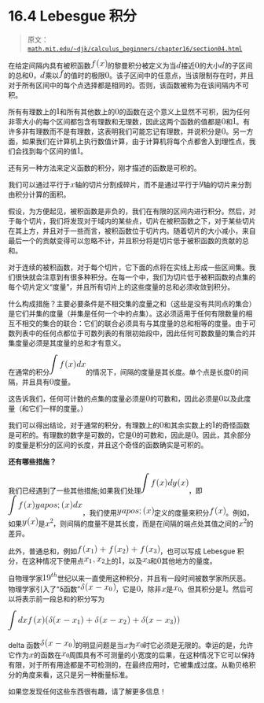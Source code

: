 # 16.4 Lebesgue 积分

> 原文： [`math.mit.edu/~djk/calculus_beginners/chapter16/section04.html`](http://math.mit.edu/~djk/calculus_beginners/chapter16/section04.html)

在给定间隔内具有被积函数![](img/tex-50bbd36e1fd2333108437a2ca378be62.gif)的黎曼积分被定义为当![](img/tex-8277e0910d750195b448797616e091ad.gif)接近![](img/tex-cfcd208495d565ef66e7dff9f98764da.gif)的大小![](img/tex-8277e0910d750195b448797616e091ad.gif)的子区间的总和![](img/tex-cfcd208495d565ef66e7dff9f98764da.gif)，![](img/tex-8277e0910d750195b448797616e091ad.gif)乘以![](img/tex-8fa14cdd754f91cc6554c9e71929cce7.gif)的值时的极限![](img/tex-cfcd208495d565ef66e7dff9f98764da.gif)。该子区间中的任意点，当该限制存在时，并且对于所有区间中的每个点选择都是相同的。否则，该函数被称为在该间隔内不可积。

所有有理数上的![](img/tex-c4ca4238a0b923820dcc509a6f75849b.gif)和所有其他数上的![](img/tex-cfcd208495d565ef66e7dff9f98764da.gif)的函数在这个意义上显然不可积，因为任何非零大小的每个区间都包含有理数和无理数，因此这两个函数的值都是![](img/tex-cfcd208495d565ef66e7dff9f98764da.gif)和![](img/tex-c4ca4238a0b923820dcc509a6f75849b.gif)。有许多非有理数而不是有理数，这表明我们可能忘记有理数，并说积分是![](img/tex-cfcd208495d565ef66e7dff9f98764da.gif)。另一方面，如果我们在计算机上执行数值计算，由于计算机将每个点都舍入到理性点，我们会找到每个区间的值![](img/tex-c4ca4238a0b923820dcc509a6f75849b.gif)。

还有另一种方法来定义函数的积分，刚才描述的函数是可积的。

我们可以通过平行于![](img/tex-9dd4e461268c8034f5c8564e155c67a6.gif)轴的切片分割成碎片，而不是通过平行于![](img/tex-415290769594460e2e485922904f345d.gif)轴的切片来分割由积分计算的面积。

假设，为方便起见，被积函数是非负的，我们在有限的区间内进行积分。然后，对于每个切片，我们将发现对于域内的某些点，切片在被积函数之下，对于某些切片在其上方，并且对于一些而言，被积函数位于切片内。随着切片的大小减小，来自最后一个的贡献变得可以忽略不计，并且积分将是切片低于被积函数的贡献的总和。

对于连续的被积函数，对于每个切片，它下面的点将在实线上形成一些区间集。我们很快就会注意到有很多种积分。在每一个中，我们为切片低于被积函数的点集的每个切片定义“度量”，并且所有切片上的这些度量的总和必须收敛到积分。

什么构成措施？主要必要条件是不相交集的度量之和（这些是没有共同点的集合）是它们并集的度量（并集是任何一个中的点集）。这必须适用于任何有限数量的相互不相交的集合的联合：它们的联合必须具有与其度量的总和相等的度量。由于可数列表中的任何点都位于可数列表的有限初始段中，因此任何可数数量的集合的并集度量必须是其度量的总和才有意义。

在通常的积分![](img/tex-91038a58fac677525eea0c095dffe4ae.gif)的情况下，间隔的度量是其长度。单个点是长度![](img/tex-cfcd208495d565ef66e7dff9f98764da.gif)的间隔，并且具有![](img/tex-cfcd208495d565ef66e7dff9f98764da.gif)度量。

这告诉我们，任何可计数的点集的度量必须是![](img/tex-cfcd208495d565ef66e7dff9f98764da.gif)的可数和，因此必须是![](img/tex-cfcd208495d565ef66e7dff9f98764da.gif)以及此度量（和它们一样的度量。）

我们可以得出结论，对于通常的积分，有理数上的![](img/tex-cfcd208495d565ef66e7dff9f98764da.gif)和其余实数上的![](img/tex-c4ca4238a0b923820dcc509a6f75849b.gif)的奇怪函数是可积的。有理数的数字是可数的，它是![](img/tex-cfcd208495d565ef66e7dff9f98764da.gif)的可数和，因此是![](img/tex-cfcd208495d565ef66e7dff9f98764da.gif)。因此，其余部分的度量是积分的区间的长度，并且这个奇怪的函数确实是可积的。

**还有哪些措施？**

我们已经遇到了一些其他措施;如果我们处理![](img/tex-1e481522d798de99d252693cb40b4c10.gif)，即![](img/tex-9acc638b61f3875f1804df4864d86737.gif)，我们使用![](img/tex-a28df038d05bc10c4df27a92110c1e07.gif)定义的度量来积分![](img/tex-50bbd36e1fd2333108437a2ca378be62.gif)。例如，如果![](img/tex-0bcc6eb07326241ec09fb86e20e4f2b1.gif)是![](img/tex-32f5240d0dbf2ccbe75ef7f8ef2015e0.gif)，则间隔的度量不是其长度，而是在间隔的端点处其值之间的![](img/tex-32f5240d0dbf2ccbe75ef7f8ef2015e0.gif)的差异。

此外，普通总和，例如![](img/tex-badb54b6f1fb1fcc76aa07f56321fff9.gif)，也可以写成 Lebesgue 积分，在这种情况下使用点![](img/tex-cf0de54527fb9fe9038126d0dc576d5a.gif)上的![](img/tex-c4ca4238a0b923820dcc509a6f75849b.gif)，以及![](img/tex-28c5eac946471f68eefb01f7a53b1844.gif)和![](img/tex-cfcd208495d565ef66e7dff9f98764da.gif)其他地方的量度。

自物理学家![](img/tex-a498cafbd2e37b0e4d6c7aff19438e3a.gif)世纪以来一直使用这种积分，并且有一段时间被数学家所厌恶。物理学家引入了“δ函数”![](img/tex-d46a8d4063ce69fb986372ba90c49397.gif)，它是![](img/tex-cfcd208495d565ef66e7dff9f98764da.gif)，除非![](img/tex-9dd4e461268c8034f5c8564e155c67a6.gif)是![](img/tex-3e0d691f3a530e6c7e079636f20c111b.gif)，但其积分是![](img/tex-c4ca4238a0b923820dcc509a6f75849b.gif)。然后可以将表示前一段总和的积分写为

![](img/tex-01b36ca01a64ca8134ef00128725ff2b.gif)

delta 函数![](img/tex-d46a8d4063ce69fb986372ba90c49397.gif)的明显问题是当![](img/tex-9dd4e461268c8034f5c8564e155c67a6.gif)为![](img/tex-3e0d691f3a530e6c7e079636f20c111b.gif)时它必须是无限的。幸运的是，允许它作为![](img/tex-9dd4e461268c8034f5c8564e155c67a6.gif)的函数在![](img/tex-3e0d691f3a530e6c7e079636f20c111b.gif)周围具有不可测量的小宽度的后果，在这种情况下它可以保持有限，对于所有用途都是不可检测的，在最终应用时，它被集成过度。从勒贝格积分的角度来看，这只是另一种衡量标准。

如果您发现任何这些东西很有趣，请了解更多信息！